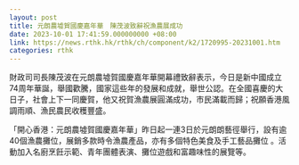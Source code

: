 ```yaml
---
layout: post
title: 元朗農墟賀國慶嘉年華　陳茂波致辭祝漁農展成功
date: 2023-10-01 17:41:59.000000000 +08:00
link: https://news.rthk.hk/rthk/ch/component/k2/1720995-20231001.htm
categories: rthk
---
```


財政司司長陳茂波在元朗農墟賀國慶嘉年華開幕禮致辭表示，今日是新中國成立74周年華誕，舉國歡騰，國家這些年的發展和成就，舉世公認。在全國喜慶的大日子，社會上下一同慶賀，他又祝賀漁農展圓滿成功，市民滿載而歸；祝願香港風調雨順、漁民農民收穫豐盛。

「開心香港：元朗農墟賀國慶嘉年華」昨日起一連3日於元朗朗藝徑舉行，設有逾40個漁農攤位，展銷多款時令漁農產品，亦有多個特色美食及手工藝品攤位 。活動加入名廚烹飪示範、青年團體表演、攤位遊戲和富趣味性的展覽等。
